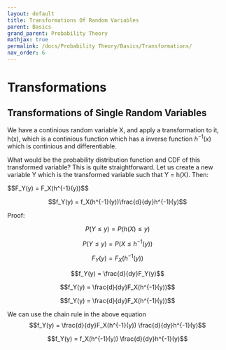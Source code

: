 ```yaml
---
layout: default
title: Transformations Of Random Variables
parent: Basics
grand_parent: Probability Theory
mathjax: true
permalink: /docs/Probability Theory/Basics/Transformations/
nav_order: 6
---
```

# Transformations
## Transformations of Single Random Variables
We have a continious random variable X, and apply a transformation to it, h(x), which is a continious function which has a inverse function $h^{-1}(x)$ which is continious and differentiable.

What would be the probability distribution function and CDF of this transformed variable? This is quite straightforward. Let us create a new variable Y which is the transformed variable such that Y = h(X). Then:
<div class="code-example" markdown="1">
$$F_Y(y) = F_X(h^{-1}(y))$$

$$f_Y(y) = f_X(h^{-1}(y))\frac{d}{dy}h^{-1}(y)$$

Proof:

$$P(Y \leq y) = P(h(X) \leq y)$$

$$P(Y \leq y) = P(X \leq h^{-1}(y))$$

$$F_Y(y) = F_X(h^{-1}(y))$$

$$f_Y(y) = \frac{d}{dy}F_Y(y)$$

$$f_Y(y) = \frac{d}{dy}F_X(h^{-1}(y))$$

$$f_Y(y) = \frac{d}{dy}F_X(h^{-1}(y))$$

We can use the chain rule in the above equation
$$f_Y(y) = \frac{d}{dy}F_X(h^{-1}(y)) \frac{d}{dy}h^{-1}(y)$$

$$f_Y(y) = f_X(h^{-1}(y)) \frac{d}{dy}h^{-1}(y)$$
</div>
